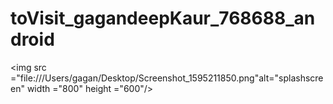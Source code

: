 # toVisit_gagandeepKaur_768688_android

<img src ="file:///Users/gagan/Desktop/Screenshot_1595211850.png"alt="splashscreen" width ="800" height ="600"/>
